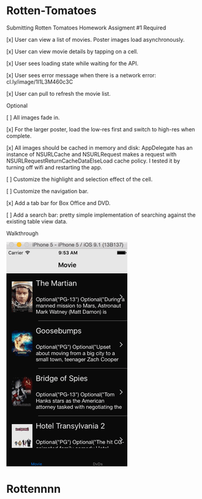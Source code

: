 # Rotten-Tomatoes
Submitting Rotten Tomatoes Homework Assigment #1
Required

[x] User can view a list of movies. Poster images load asynchronously.

[x] User can view movie details by tapping on a cell.

[x] User sees loading state while waiting for the API.

[x] User sees error message when there is a network error: cl.ly/image/1l1L3M460c3C

[x] User can pull to refresh the movie list.

Optional

[ ] All images fade in.

[x] For the larger poster, load the low-res first and switch to high-res when complete.

[x] All images should be cached in memory and disk: AppDelegate has an instance of NSURLCache and NSURLRequest makes a request with NSURLRequestReturnCacheDataElseLoad cache policy. I tested it by turning off wifi and restarting the app.

[ ] Customize the highlight and selection effect of the cell.

[ ] Customize the navigation bar.

[x] Add a tab bar for Box Office and DVD.

[ ] Add a search bar: pretty simple implementation of searching against the existing table view data.

Walkthrough

![Video Walkthrough](Rotter.gif)
# Rottennnn
